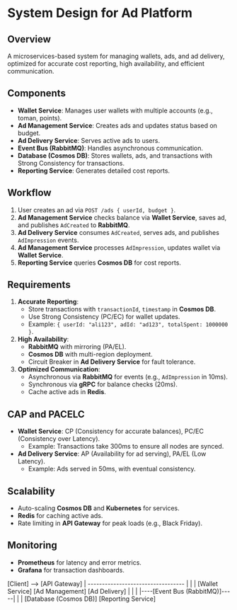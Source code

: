 # System Design for Ad Platform

## Overview
A microservices-based system for managing wallets, ads, and ad delivery, optimized for accurate cost reporting, high availability, and efficient communication.

## Components
- **Wallet Service**: Manages user wallets with multiple accounts (e.g., toman, points).
- **Ad Management Service**: Creates ads and updates status based on budget.
- **Ad Delivery Service**: Serves active ads to users.
- **Event Bus (RabbitMQ)**: Handles asynchronous communication.
- **Database (Cosmos DB)**: Stores wallets, ads, and transactions with Strong Consistency for transactions.
- **Reporting Service**: Generates detailed cost reports.

## Workflow
1. User creates an ad via `POST /ads { userId, budget }`.
2. **Ad Management Service** checks balance via **Wallet Service**, saves ad, and publishes `AdCreated` to **RabbitMQ**.
3. **Ad Delivery Service** consumes `AdCreated`, serves ads, and publishes `AdImpression` events.
4. **Ad Management Service** processes `AdImpression`, updates wallet via **Wallet Service**.
5. **Reporting Service** queries **Cosmos DB** for cost reports.

## Requirements
1. **Accurate Reporting**:
   - Store transactions with `transactionId`, `timestamp` in **Cosmos DB**.
   - Use Strong Consistency (PC/EC) for wallet updates.
   - Example: `{ userId: "ali123", adId: "ad123", totalSpent: 1000000 }`.
2. **High Availability**:
   - **RabbitMQ** with mirroring (PA/EL).
   - **Cosmos DB** with multi-region deployment.
   - Circuit Breaker in **Ad Delivery Service** for fault tolerance.
3. **Optimized Communication**:
   - Asynchronous via **RabbitMQ** for events (e.g., `AdImpression` in 10ms).
   - Synchronous via **gRPC** for balance checks (20ms).
   - Cache active ads in **Redis**.

## CAP and PACELC
- **Wallet Service**: CP (Consistency for accurate balances), PC/EC (Consistency over Latency).
  - Example: Transactions take 300ms to ensure all nodes are synced.
- **Ad Delivery Service**: AP (Availability for ad serving), PA/EL (Low Latency).
  - Example: Ads served in 50ms, with eventual consistency.

## Scalability
- Auto-scaling **Cosmos DB** and **Kubernetes** for services.
- **Redis** for caching active ads.
- Rate limiting in **API Gateway** for peak loads (e.g., Black Friday).

## Monitoring
- **Prometheus** for latency and error metrics.
- **Grafana** for transaction dashboards.



[Client] --> [API Gateway]
                    |
    ----------------------------------
    |                |               |
[Wallet Service] [Ad Management] [Ad Delivery]
    |                |               |
    |----[Event Bus (RabbitMQ)]-----|
    |                               |
[Database (Cosmos DB)]       [Reporting Service]
